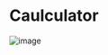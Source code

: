 # Caulculator

![image](https://github.com/user-attachments/assets/f3b61d81-7bc3-4944-85bb-65bfe615c0e9)
